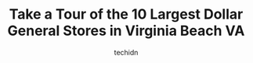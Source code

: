 ---
layout: ampstory
image: https://i0.wp.com/?resize=640,853
author: techidn
featured: false
description: Discover the impressive array of Dollar General options in Virginia Beach VA, where you can find 10 of the largest Dollar General establishments in the area. From renowned classics to hidden
title: Take a Tour of the 10 Largest Dollar General Stores in Virginia Beach VA
cover:
   title: Take a Tour of the 10 Largest Dollar General Stores in Virginia Beach VA
   subtitle: Rickpate
   background: 

pages: 
 - layout: thirds
   top: <h1>#1 Dollar General</h1>
   bottom: "<p>August 2022. While on vacation, stopped by this Dollar General Store to pick up some coffee. It is probably the biggest Dollar General store Ive been inside. Upon enteri</p>"
   background: https://images.unsplash.com/photo-1533735380053-eb8d0759b24a?ixlib=rb-4.0.3&ixid=MnwxMjA3fDB8MHxwaG90by1wYWdlfHx8fGVufDB8fHx8&auto=format&fit=crop&w=640&h=853&q=80
   backgroundblur: true
 - layout: thirds
   top: <h1>#2 Dollar General</h1>
   bottom: "<p>1021 Virginia Beach Blvd, Virginia Beach, VA 23451, United States</p>"
   background: https://images.unsplash.com/photo-1613843873231-1447db182f97?ixlib=rb-4.0.3&ixid=MnwxMjA3fDB8MHxwaG90by1wYWdlfHx8fGVufDB8fHx8&auto=format&fit=crop&w=640&h=853&q=80
   cta:
      link: https://www.depkes.org/blog/take-a-tour-of-the-10-largest-dollar-general-stores-in-virginia-beach-va/
      text: Take a Tour of the 10 Largest Dollar General Stores in Virginia Beach VA
 - layout: thirds
   top: <h1>#3 Dollar General</h1>
   bottom: "<p>649 Newtown Rd, Virginia Beach, VA 23462, United States</p>"
   background: https://images.unsplash.com/photo-1618556658017-fd9c732d1360?ixlib=rb-4.0.3&ixid=MnwxMjA3fDB8MHxwaG90by1wYWdlfHx8fGVufDB8fHx8&auto=format&fit=crop&w=640&h=853&q=80
   cta:
      link: https://www.depkes.org/blog/take-a-tour-of-the-10-largest-dollar-general-stores-in-virginia-beach-va/
      text: Take a Tour of the 10 Largest Dollar General Stores in Virginia Beach VA
 - layout: thirds
   top: <h1>#4 Dollar General</h1>
   bottom: "<p>4239 Holland Rd #788, Virginia Beach, VA 23452, United States</p>"
   background: https://images.unsplash.com/photo-1496096265110-f83ad7f96608?ixlib=rb-4.0.3&ixid=MnwxMjA3fDB8MHxwaG90by1wYWdlfHx8fGVufDB8fHx8&auto=format&fit=crop&w=640&h=853&q=80
   cta:
      link: https://www.depkes.org/blog/take-a-tour-of-the-10-largest-dollar-general-stores-in-virginia-beach-va/
      text: Take a Tour of the 10 Largest Dollar General Stores in Virginia Beach VA
 - layout: thirds
   top: <h1>#5 Dollar General</h1>
   bottom: "<p>100 Lynn Shores Dr, Virginia Beach, VA 23452, United States</p>"
   background: https://images.unsplash.com/photo-1608411404720-c8f0417bcdba?ixlib=rb-4.0.3&ixid=MnwxMjA3fDB8MHxwaG90by1wYWdlfHx8fGVufDB8fHx8&auto=format&fit=crop&w=640&h=853&q=80
   cta:
      link: https://www.depkes.org/blog/take-a-tour-of-the-10-largest-dollar-general-stores-in-virginia-beach-va/
      text: Take a Tour of the 10 Largest Dollar General Stores in Virginia Beach VA
 - layout: thirds
   top: <h1>#6 Dollar General</h1>
   bottom: "<p>5957 E Virginia Beach Blvd #39, Norfolk, VA 23502, United States</p>"
   background: https://images.unsplash.com/photo-1549241520-425e3dfc01cb?ixlib=rb-4.0.3&ixid=MnwxMjA3fDB8MHxwaG90by1wYWdlfHx8fGVufDB8fHx8&auto=format&fit=crop&w=640&h=853&q=80
   cta:
      link: https://www.depkes.org/blog/take-a-tour-of-the-10-largest-dollar-general-stores-in-virginia-beach-va/
      text: Take a Tour of the 10 Largest Dollar General Stores in Virginia Beach VA
 - layout: thirds
   top: <h1>#7 Dollar General</h1>
   bottom: "<p>3208 Holland Rd #107, Virginia Beach, VA 23453, United States</p>"
   background: https://images.unsplash.com/photo-1527067829737-402993088e6b?ixlib=rb-4.0.3&ixid=MnwxMjA3fDB8MHxwaG90by1wYWdlfHx8fGVufDB8fHx8&auto=format&fit=crop&w=640&h=853&q=80
   cta:
      link: https://www.depkes.org/blog/take-a-tour-of-the-10-largest-dollar-general-stores-in-virginia-beach-va/
      text: Take a Tour of the 10 Largest Dollar General Stores in Virginia Beach VA
 - layout: thirds
   middle: Continue reading...
   background: https://images.unsplash.com/photo-1546497974-b213c9efb599?ixlib=rb-4.0.3&ixid=MnwxMjA3fDB8MHxwaG90by1wYWdlfHx8fGVufDB8fHx8&auto=format&fit=crop&w=640&h=853&q=80
   cta:
      link: https://www.depkes.org/blog/take-a-tour-of-the-10-largest-dollar-general-stores-in-virginia-beach-va/
      text: Take a Tour of the 10 Largest Dollar General Stores in Virginia Beach VA
      
---